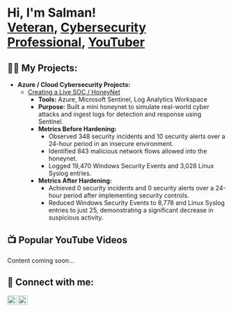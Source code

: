 <h1>Hi, I'm Salman! <br/><a href="https://github.com/salmanmalik-techsec">Veteran</a>, <a href="https://www.linkedin.com/in/sal-malik/">Cybersecurity Professional</a>, <a href="https://www.youtube.com/@TechSec.with.AbuAbdullah">YouTuber</a></h1>

<h2>👨‍💻 My Projects:</h2>

- <b>Azure / Cloud Cybersecurity Projects:</b>
  - [Creating a Live SOC / HoneyNet](https://github.com/salmanmalik-techsec/Cloud-SOC)
    - **Tools:** Azure, Microsoft Sentinel, Log Analytics Workspace
    - **Purpose:** Built a mini honeynet to simulate real-world cyber attacks and ingest logs for detection and response using Sentinel.
    - **Metrics Before Hardening:**
      - Observed 348 security incidents and 10 security alerts over a 24-hour period in an insecure environment. 
      - Identified 843 malicious network flows allowed into the honeynet.
      - Logged 19,470 Windows Security Events and 3,028 Linux Syslog entries.
    - **Metrics After Hardening:**
      - Achieved 0 security incidents and 0 security alerts over a 24-hour period after implementing security controls.
      - Reduced Windows Security Events to 8,778 and Linux Syslog entries to just 25, demonstrating a significant decrease in suspicious activity.



<h2>📺 Popular YouTube Videos</h2>
Content coming soon...

<h2> 🤳 Connect with me:</h2>

[<img align="left" alt="JoshMadakor | YouTube" width="22px" src="https://cdn.jsdelivr.net/npm/simple-icons@v3/icons/youtube.svg" />][youtube]
[<img align="left" alt="JoshMadakor | LinkedIn" width="22px" src="https://cdn.jsdelivr.net/npm/simple-icons@v3/icons/linkedin.svg" />][linkedin]


[youtube]: https://www.youtube.com/@TechSec.with.AbuAbdullah
[linkedin]: https://linkedin.com/in/sal-malik
